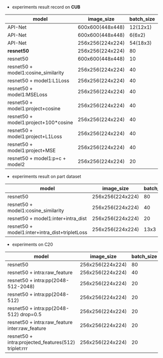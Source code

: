 
- experiments result record on **CUB**

| model                                | image_size       | batch_size | accuracy  | epoch | dataset | date | id     |
| ------------------------------------ | ---------------- | ---------- | --------- | ----- | ------- | ---- | ------ |
| API-Net                              | 600x600(448x448) | 12(12x1)   | 68.36%    | -     | full    | 3.17 |        |
| API-Net                              | 600x600(448x448) | 6(6x2)     | 84.1%     | 204   | full    | 3.17 |        |
| API-Net                              | 256x256(224x224) | 54(18x3)   | 78.65%    | 224   | full    | 3.19 |        |
| **resnet50**                         | 256x256(224x224) | 80         | **77.5%** | 50    | full    | 3.19 | 4698b0 |
| resnet50                             | 600x600(448x448) | 10         | ==83.4%== | 50    | full    | 3.18 |        |
| resnet50 + model1:cosine_similarity  | 256x256(224x224) | 40         | 80.1%     | 90    | full    | 3.21 |        |
| resnet50 + model1:L1Loss             | 256x256(224x224) | 40         | 79.1%     | 100   | full    | 3.22 |        |
| resnet50 + model1:MSELoss            | 256x256(224x224) | 40         | 78.7%     | 90    | full    | 3.22 |        |
| resnet50 + model1:project+cosine     | 256x256(224x224) | 40         | 80.0%     | 90    | full    | 3.22 |        |
| resnet50 + model1:project+100*cosine | 256x256(224x224) | 40         | 81.0%     | 200   | full    | 3.23 |        |
| resnet50 + model1:project+L1Loss     | 256x256(224x224) | 40         | 79.5%     | 50    | full    | 3.22 |        |
| resnet50 + model1:project+MSE        | 256x256(224x224) | 40         | --        | --    | full    | 3.22 |        |
| resnet50 + model1:p+c + model2       | 256x256(224x224) | 20         | 77.7%     | 500   | full    | 3.24 |        |

- experiments result on part dataset

| model                                          | image_size       | batch_size | accuracy | epoch | dataset | date | id  |
| ---------------------------------------------- | ---------------- | ---------- | -------- | ----- | ------- | ---- | --- |
| resnet50                                       | 256x256(224x224) | 80         | 88.8%    | 50    | part    | 3.19 |     |
| resnet50 + model1:cosine_similarity            | 256x256(224x224) | 40         | 90%      | 30    | part    | 3.21 |     |
| resnet50 + model1:inter+intra_dist             | 256x256(224x224) | 20         | 90.2%    | 100   | part    | 3.29 |     |
| resnet50 + model1:inter+intra_dist+tripletLoss | 256x256(224x224) | 13x3       | 91.6%    | 50    | part    | 3.30 |     |

- experiments on C20

| model                                                | image_size       | batch_size | accuracy | epoch | dataset | date | id  |
| ---------------------------------------------------- | ---------------- | ---------- | -------- | ----- | ------- | ---- | --- |
| resnet50                                             | 256x256(224x224) | 80         | 91.5%    | 40    | C20     | 3.31 |     |
| resnet50 + intra:raw_feature                         | 256x256(224x224) | 40         | 90.7%    | 40    | C20     | 3.31 |     |
| resnet50 + intra:pp(2048-512-2048)                   | 256x256(224x224) | 20         | 92.4%    | 40    | C20     | 3.31 |     |
| resnet50 + intra:pp(2048-512)                        | 256x256(224x224) | 20         | 92.4%    | 40    | C20     | 3.31 |     |
| resnet50 + intra:pp(2048-512) drop=0.5               | 256x256(224x224) | 20         | 91.8%    | 40    | C20     | 3.31 |     |
| resnet50 + intra:raw_feature inter:raw_feature       | 256x256(224x224) | 20         | 83.3%    | 60    | C20     | 3.31 |     |
| resnet50 + intra:projected_features(512) triplet:rrr | 256x256(224x224) | 20         | 85.0%    | 60    | C20     | 3.31 |     |
